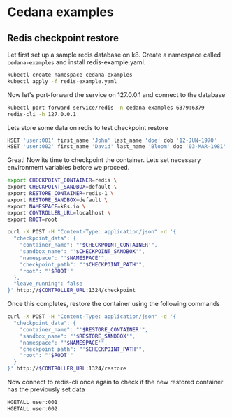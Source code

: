 # Cedana examples

## Redis checkpoint restore

Let first set up a sample redis database on k8. Create a namespace called `cedana-examples` and install redis-example.yaml.

```bash
kubectl create namespace cedana-examples
kubectl apply -f redis-example.yaml
```
Now let's port-forward the service on 127.0.0.1 and connect to the database 

```bash
kubectl port-forward service/redis -n cedana-examples 6379:6379
redis-cli -h 127.0.0.1
```

Lets store some data on redis to test checkpoint restore

```bash
HSET 'user:001' first_name 'John' last_name 'doe' dob '12-JUN-1970'
HSET 'user:002' first_name 'David' last_name 'Bloom' dob '03-MAR-1981'
```

Great! Now its time to checkpoint the container. Lets set necessary environment variables before we proceed.

```bash
export CHECKPOINT_CONTAINER=redis \
export CHECKPOINT_SANDBOX=default \
export RESTORE_CONTAINER=redis-1 \
export RESTORE_SANDBOX=default \
export NAMESPACE=k8s.io \
export CONTROLLER_URL=localhost \
export ROOT=root 
```

```bash
curl -X POST -H "Content-Type: application/json" -d '{
  "checkpoint_data": {
    "container_name": "'$CHECKPOINT_CONTAINER'",
    "sandbox_name": "'$CHECKPOINT_SANDBOX'",
    "namespace": "'$NAMESPACE'",
    "checkpoint_path": "'$CHECKPOINT_PATH'",
    "root": "'$ROOT'"
  },
  "leave_running": false
}' http://$CONTROLLER_URL:1324/checkpoint
```

Once this completes, restore the container using the following commands

```bash
curl -X POST -H "Content-Type: application/json" -d '{
  "checkpoint_data": {
    "container_name": "'$RESTORE_CONTAINER'",
    "sandbox_name": "'$RESTORE_SANDBOX'",
    "namespace": "'$NAMESPACE'",
    "checkpoint_path": "'$CHECKPOINT_PATH'",
    "root": "'$ROOT'"
  }
}' http://$CONTROLLER_URL:1324/restore
```

Now connect to redis-cli once again to check if the new restored container has the previously set data

```bash
HGETALL user:001
HGETALL user:002
```
